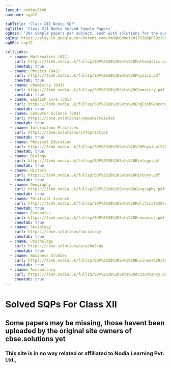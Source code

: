 ```yaml
---
layout: nodiaclink
navname: sqp12

tabTitle: 'Class XII Nodia SQP'
ogTitle: 'Class XII Nodia Solved Sample Papers'
ogDesc: '20+ Sample papers per subject, each with solutions for the questions attached at the end'
ogImg: https://play-lh.googleusercontent.com/Vm8QmEmnoXVnj7KZgBpP7Dz3Cqv_9jKaHplFdP4x6QdhQqmq-uj_CeFIgYyLr42R2f8
ogURL: sqp12

cellLinks:
  - cname: Mathematics (041)
    curl: https://link.nodia.uk/fullsp/SQP%2020%20Sets%20Mathematics.pdf
    cnewtab: true
  - cname: Physics (042)
    curl: https://link.nodia.uk/fullsp/SQP%2020%20Sets%20Physics.pdf
    cnewtab: true
  - cname: Chemistry (043)
    curl: https://link.nodia.uk/fullsp/SQP%2020%20Sets%20Chemistry.pdf
    cnewtab: true
  - cname: English Core (301)
    curl: https://link.nodia.uk/fullsp/SQP%2020%20Sets%20English%20core.pdf
    cnewtab: true
  - cname: Computer Science (083)
    curl: https://cbse.solutions/computerscience
    cnewtab: true
  - cname: Information Practices
    curl: https://cbse.solutions/infopractice
    cnewtab: true
  - cname: Physical Education
    curl: https://link.nodia.uk/fullsp/SQP%2020%20Sets%20%20Physical%20education.pdf
    cnewtab: true
  - cname: Biology
    curl: https://link.nodia.uk/fullsp/SQP%2020%20Sets%20Biology.pdf
    cnewtab: true
  - cname: History
    curl: https://link.nodia.uk/fullsp/SQP%2020%20Sets%20History.pdf
    cnewtab: true
  - cname: Geography
    curl: https://link.nodia.uk/fullsp/SQP%2020%20Sets%20Geography.pdf
    cnewtab: true
  - cname: Political Science
    curl: https://link.nodia.uk/fullsp/SQP%2020%20Sets%20Political%20science.pdf
    cnewtab: true
  - cname: Economics
    curl: https://link.nodia.uk/fullsp/SQP%2020%20Sets%20Economics.pdf
    cnewtab: true
  - cname: Sociology
    curl: https://cbse.solutions/sociology
    cnewtab: true
  - cname: Psychology
    curl: https://cbse.solutions/psychology
    cnewtab: true
  - cname: Business Studies
    curl: https://link.nodia.uk/fullsp/SQP%2020%20Sets%20Business%20studies.pdf
    cnewtab: true
  - cname: Accountancy
    curl: https://link.nodia.uk/fullsp/SQP%2020%20Sets%20Accountancy.pdf
    cnewtab: true
---
```


# Solved SQPs For Class XII

## Some papers may be missing, those havent been uploaded by the original site owners of cbse.solutions yet
### This site is in no way related or affiliated to Nodia Learning Pvt. Ltd.,
